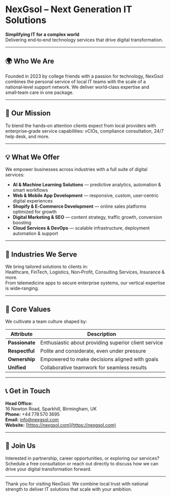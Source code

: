 # NexGsol – Next Generation IT Solutions

**Simplifying IT for a complex world**  
Delivering end‑to‑end technology services that drive digital transformation.

---

## 🌍 Who We Are

Founded in 2023 by college friends with a passion for technology, NexGsol combines the personal service of local IT teams with the scale of a national‑level support network. We deliver world‑class expertise and small‑team care in one package. 

---

## 🎯 Our Mission

To blend the hands‑on attention clients expect from local providers with enterprise‑grade service capabilities: vCIOs, compliance consultation, 24/7 help desk, and more. 

---

## 💡 What We Offer

We empower businesses across industries with a full suite of digital services:  
- **AI & Machine Learning Solutions** — predictive analytics, automation & smart workflows  
- **Web & Mobile App Development** — responsive, custom, user‑centric digital experiences  
- **Shopify & E‑Commerce Development** — online sales platforms optimized for growth  
- **Digital Marketing & SEO** — content strategy, traffic growth, conversion boosting  
- **Cloud Services & DevOps** — scalable infrastructure, deployment automation & support 

---

## 💼 Industries We Serve

We bring tailored solutions to clients in:  
Healthcare, FinTech, Logistics, Non‑Profit, Consulting Services, Insurance & more.  
From telemedicine apps to secure enterprise systems, our vertical expertise is wide‑ranging. 

---

## 🌟 Core Values

We cultivate a team culture shaped by:

| Attribute     | Description |
|---------------|-------------|
| **Passionate** | Enthusiastic about providing superior client service |
| **Respectful** | Polite and considerate, even under pressure |
| **Ownership** | Empowered to make decisions aligned with goals |
| **Unified**   | Collaborative teamwork for seamless results |  

---

## 📞 Get in Touch

**Head Office:**  
16 Newton Road, Sparkhill, Birmingham, UK  
**Phone:** +44 778 570 3695  
**Email:** info@nexgsol.com  
**Website:** [https://nexgsol.com](https://nexgsol.com) 

---

## 🚀 Join Us

Interested in partnership, career opportunities, or exploring our services?  
Schedule a free consultation or reach out directly to discuss how we can drive your digital transformation forward.

---

Thank you for visiting NexGsol. We combine local trust with national strength to deliver IT solutions that scale with your ambition.
